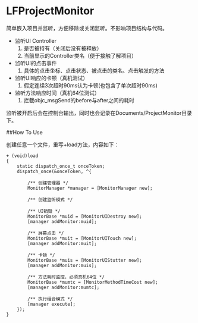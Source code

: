 # LFProjectMonitor

简单嵌入项目并监听，方便移除或关闭监听。不影响项目结构与代码。
* 监听UI Controller
	1. 是否被持有（关闭后没有被释放）
	2. 当前显示的Controller类名（便于接触了解项目）
* 监听UI的点击事件
	1. 具体的点击坐标、点击状态、被点击的类名、点击触发的方法
* 监听UI响应的卡顿（真机测试）
	1. 假定连续3次超时90ms认为卡顿(也包含了单次超时90ms)
* 监听方法响应时间（真机64位测试）
	1. 拦截objc_msgSend的before与after之间的耗时
	
监听被开启后会在控制台输出，同时也会记录在Documents/ProjectMonitor目录下。
	

##How To Use

创建任意一个文件，重写+load方法，内容如下：

````
+ (void)load
{
    static dispatch_once_t onceToken;
    dispatch_once(&onceToken, ^{
    
        /** 创建管理器 */
        MonitorManager *manager = [MonitorManager new];
        
        /** 创建监听模式 */
        
        /** UI销毁 */
        MonitorBase *muid = [MonitorUIDestroy new];
        [manager addMonitor:muid];
        
        /** 屏幕点击 */
        MonitorBase *muit = [MonitorUITouch new];
        [manager addMonitor:muit];

        /** 卡顿 */
        MonitorBase *muis = [MonitorUIStutter new];
        [manager addMonitor:muis];
        
        /** 方法耗时监控，必须真机64位 */
        MonitorBase *mumtc = [MonitorMethodTimeCost new];
        [manager addMonitor:mumtc];
        
        /** 执行组合模式 */
        [manager execute];
    });
}
````